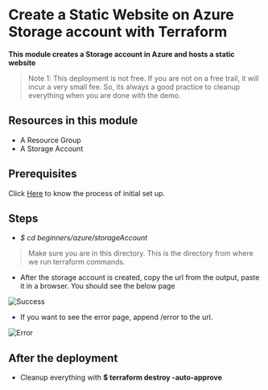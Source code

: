 # Create a Static Website on Azure Storage account with Terraform

**This module creates a Storage account in Azure and hosts a static website**

> Note 1: This deployment is not free. If you are not on a free trail, it will incur a very small fee. So, its always a good practice to cleanup everything when you are done with the demo.

## Resources in this module

- A Resource Group
- A Storage Account

## Prerequisites

Click [Here](https://github.com/MiladYarmohammadi/terralabs/blob/master/beginners/azure/README.md) to know the process of initial set up.

## Steps

- *$ cd beginners/azure/storageAccount* 

> Make sure you are in this directory. This is the directory from where we run terraform commands.

- After the storage account is created, copy the url from the output, paste it in a browser. You should see the below page



![Success](https://github.com/MiladYarmohammadi/terralabs/blob/master/images/Azure_staticwebsite_Success.png)

- If you want to see the error page, append /error to the url.



![Error](https://github.com/MiladYarmohammadi/terralabs/blob/master/images/Azure_staticwebsite_Error.png)


## After the deployment

- Cleanup everything with **$ terraform destroy -auto-approve**
